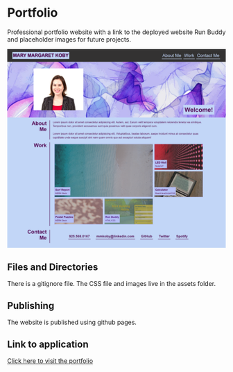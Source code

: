 # Portfolio
Professional portfolio website with a link to the deployed website Run Buddy and placeholder images for future projects.

![Screenshot](./assets/images/portfolio-screenshot.png)

## Files and Directories
There is a gitignore file. The CSS file and images live in the assets folder.

## Publishing
The website is published using github pages.

## Link to application
[Click here to visit the portfolio](https://mymy-4242.github.io/portfolio-challenge2/)
